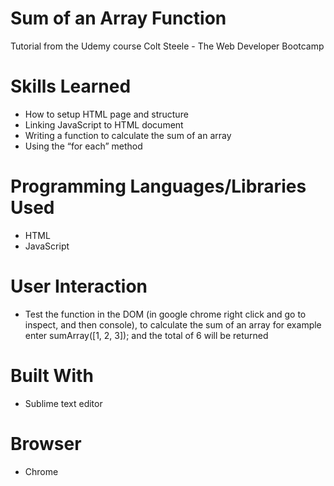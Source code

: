 # Sum of an Array Function
Tutorial from the Udemy course Colt Steele - The Web Developer Bootcamp

# Skills Learned 
- How to setup HTML page and structure
- Linking JavaScript to HTML document 
- Writing a function to calculate the sum of an array
- Using the “for each” method 

# Programming Languages/Libraries Used
- HTML
- JavaScript

# User Interaction
- Test the function in the DOM (in google chrome right click and go to inspect, and then console), to calculate the sum of an array for example enter sumArray([1, 2, 3]);  and the total of 6 will be returned

# Built With
- Sublime text editor

# Browser
- Chrome

